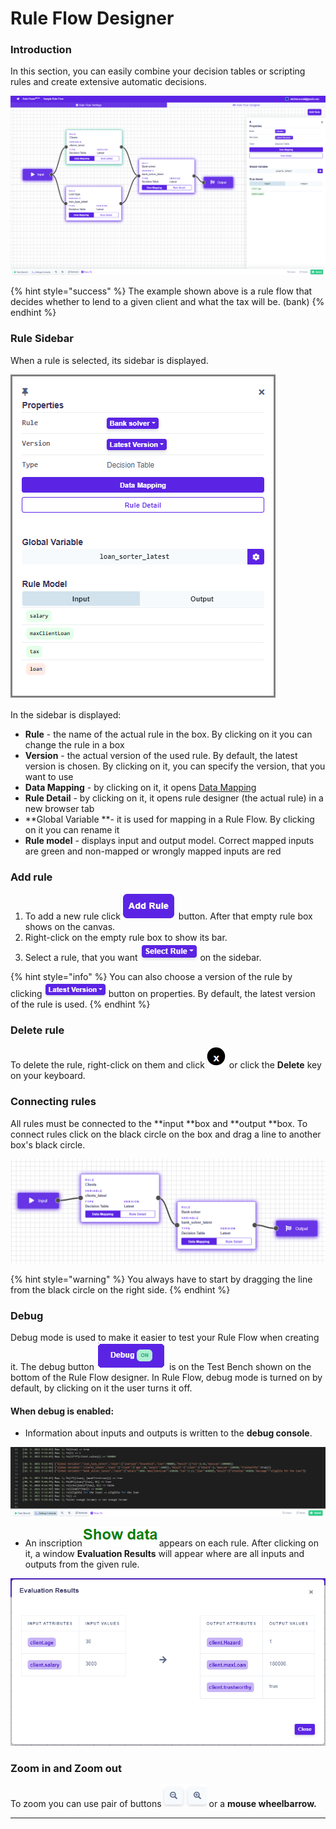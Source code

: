 # Rule Flow Designer

### Introduction

In this section, you can easily combine your decision tables or scripting rules and create extensive automatic decisions.

![](../.gitbook/assets/ruleflowintroduction.png)

{% hint style="success" %}
The example shown above is a rule flow that decides whether to lend to a given client and what the tax will be. (bank)
{% endhint %}

### Rule Sidebar

When a rule is selected, its sidebar is displayed.

![](<../.gitbook/assets/sidebarrf (1).png>)

In the sidebar is displayed:

* **Rule** - the name of the actual rule in the box. By clicking on it you can change the rule in a box
* **Version** - the actual version of the used rule. By default, the latest version is chosen. By clicking on it, you can specify the version, that you want to use
* **Data Mapping** - by clicking on it, it opens [Data Mapping](mapping.md)
* **Rule Detail** - by clicking on it, it opens rule designer (the actual rule) in a new browser tab
* **Global Variable **- it is used for mapping in a Rule Flow. By clicking on it you can rename it
* **Rule model** - displays input and output model. Correct mapped inputs are green and non-mapped or wrongly mapped inputs are red

### Add rule

1. To add a new rule click![](../.gitbook/assets/addrule.png) button. After that empty rule box shows on the canvas.
2. Right-click on the empty rule box to show its bar.
3. Select a rule, that you want ![](../.gitbook/assets/selectrule.png)on the sidebar.

{% hint style="info" %}
You can also choose a version of the rule by clicking![](../.gitbook/assets/version.png)button on properties. By default, the latest version of the rule is used.
{% endhint %}

### Delete rule

To delete the rule, right-click on them and click![](../.gitbook/assets/esc.png) or click the **Delete** key on your keyboard.

### Connecting rules

All rules must be connected to the **input **box and **output **box. To connect rules click on the black circle on the box and drag a line to another box's black circle.

![](../.gitbook/assets/ruleflowconnecting.png)

{% hint style="warning" %}
You always have to start by dragging the line from the black circle on the right side.
{% endhint %}

### Debug

Debug mode is used to make it easier to test your Rule Flow when creating it. The debug button ![](../.gitbook/assets/debugon.png.png) is on the Test Bench shown on the bottom of the Rule Flow designer.  In Rule Flow, debug mode is turned on by default, by clicking on it the user turns it off. 

#### When debug is enabled:

* Information about inputs and outputs is written to the **debug console**.

![](../.gitbook/assets/debugconsole.png)

* An inscription![](../.gitbook/assets/showdata2.png)appears on each rule. After clicking on it, a window **Evaluation Results** will appear where are all inputs and outputs from the given rule.

![](../.gitbook/assets/evalutionresults.png)

### Zoom in and Zoom out

To zoom you can use pair of buttons![](../.gitbook/assets/zoom.png) or a **mouse wheelbarrow.**

****
